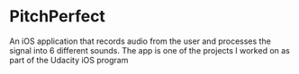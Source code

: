 # PitchPerfect

An iOS application that records audio from the user and processes the signal into 6 different sounds. The app is one of the projects I worked on as part of the Udacity iOS program  
